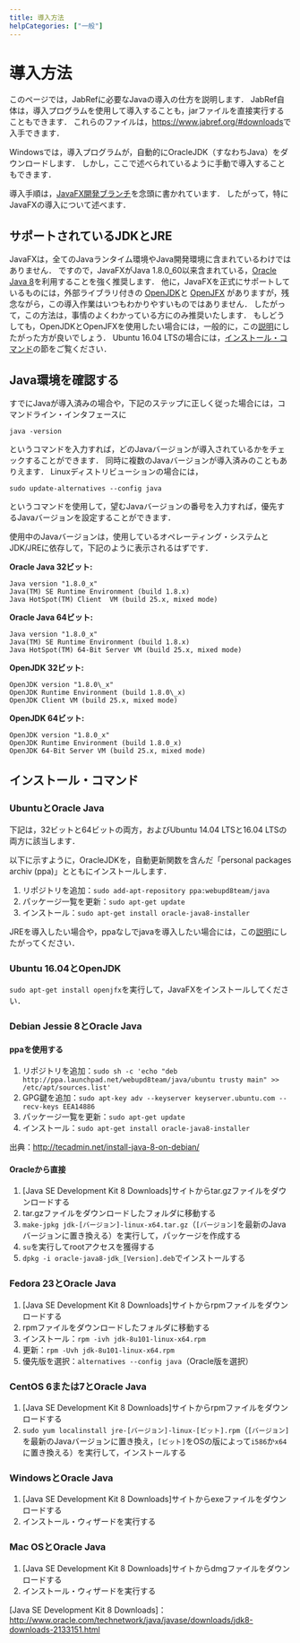 ```yaml
---
title: 導入方法
helpCategories: ["一般"]
---
```


# 導入方法

このページでは，JabRefに必要なJavaの導入の仕方を説明します．
JabRef自体は，導入プログラムを使用して導入することも，jarファイルを直接実行することもできます．
これらのファイルは，<https://www.jabref.org/#downloads>で入手できます．

Windowsでは，導入プログラムが，自動的にOracleJDK（すなわちJava）をダウンロードします．
しかし，ここで述べられているように手動で導入することもできます．

導入手順は，[JavaFX開発ブランチ](https://builds.jabref.org/javafx/)を念頭に書かれています．
したがって，特にJavaFXの導入について述べます．

## サポートされているJDKとJRE

JavaFXは，全てのJavaランタイム環境やJava開発環境に含まれているわけではありません．
ですので，JavaFXがJava 1.8.0_60以来含まれている，[Oracle Java 8](http://www.oracle.com/technetwork/java/javase/downloads/index.html)を利用することを強く推奨します．
他に，JavaFXを正式にサポートしているものには，外部ライブラリ付きの
[OpenJDK](http://openjdk.java.net/install/index.html)と [OpenJFX](http://packages.ubuntu.com/wily/openjfx-source)
がありますが，残念ながら，この導入作業はいつもわかりやすいものではありません．
したがって，この方法は，事情のよくわかっている方にのみ推奨いたします．
もしどうしても，OpenJDKとOpenJFXを使用したい場合には，一般的に，この[説明](https://wiki.openjdk.java.net/display/OpenJFX/Building+OpenJFX)にしたがった方が良いでしょう．
Ubuntu 16.04 LTSの場合には，[インストール・コマンド](#ubuntu-openjdk-16-04)の節をご覧ください．


## Java環境を確認する

すでにJavaが導入済みの場合や，下記のステップに正しく従った場合には，コマンドライン・インタフェースに

`java -version`

というコマンドを入力すれば，どのJavaバージョンが導入されているかをチェックすることができます．
同時に複数のJavaバージョンが導入済みのこともありえます．
Linuxディストリビューションの場合には，

`sudo update-alternatives --config java`

というコマンドを使用して，望むJavaバージョンの番号を入力すれば，優先するJavaバージョンを設定することができます．

使用中のJavaバージョンは，使用しているオペレーティング・システムとJDK/JREに依存して，下記のように表示されるはずです．


**Oracle Java 32ビット:**

```
Java version "1.8.0_x"
Java(TM) SE Runtime Environment (build 1.8.x)
Java HotSpot(TM) Client  VM (build 25.x, mixed mode)
```


**Oracle Java 64ビット:**

```
Java version "1.8.0_x"
Java(TM) SE Runtime Environment (build 1.8.x)
Java HotSpot(TM) 64-Bit Server VM (build 25.x, mixed mode)
```


**OpenJDK 32ビット:**

```
OpenJDK version "1.8.0\_x"
OpenJDK Runtime Environment (build 1.8.0\_x)
OpenJDK Client VM (build 25.x, mixed mode)
```


**OpenJDK 64ビット:**

```
OpenJDK version "1.8.0_x"
OpenJDK Runtime Environment (build 1.8.0_x)
OpenJDK 64-Bit Server VM (build 25.x, mixed mode)
```


## インストール・コマンド


### UbuntuとOracle Java

下記は，32ビットと64ビットの両方，およびUbuntu 14.04 LTSと16.04 LTSの両方に該当します．

以下に示すように，OracleJDKを，自動更新関数を含んだ「personal packages archiv (ppa)」とともにインストールします．

1. リポジトリを追加：`sudo add-apt-repository ppa:webupd8team/java`
2. パッケージ一覧を更新：`sudo apt-get update`
3. インストール：`sudo apt-get install oracle-java8-installer`

JREを導入したい場合や，ppaなしでjavaを導入したい場合には，この[説明](https://help.ubuntu.com/community/Java)にしたがってください．

### Ubuntu 16.04とOpenJDK

`sudo apt-get install openjfx`を実行して，JavaFXをインストールしてください．


### Debian Jessie 8とOracle Java

#### ppaを使用する

1. リポジトリを追加：`sudo sh -c 'echo "deb http://ppa.launchpad.net/webupd8team/java/ubuntu trusty main" >> /etc/apt/sources.list'`
2. GPG鍵を追加：`sudo apt-key adv --keyserver keyserver.ubuntu.com --recv-keys EEA14886`
3. パッケージ一覧を更新：`sudo apt-get update`
4. インストール：`sudo apt-get install oracle-java8-installer`

出典：<http://tecadmin.net/install-java-8-on-debian/>

#### Oracleから直接

1. [Java SE Development Kit 8 Downloads]サイトからtar.gzファイルをダウンロードする
2. tar.gzファイルをダウンロードしたフォルダに移動する
3. `make-jpkg jdk-[バージョン]-linux-x64.tar.gz`（`[バージョン]`を最新のJavaバージョンに置き換える）を実行して，パッケージを作成する
4. `su`を実行してrootアクセスを獲得する
5. `dpkg -i oracle-java8-jdk_[Version].deb`でインストールする


### Fedora 23とOracle Java

1. [Java SE Development Kit 8 Downloads]サイトからrpmファイルをダウンロードする
2. rpmファイルをダウンロードしたフォルダに移動する
3. インストール：`rpm -ivh jdk-8u101-linux-x64.rpm`
4. 更新：`rpm -Uvh jdk-8u101-linux-x64.rpm`
5. 優先版を選択：`alternatives --config java`（Oracle版を選択）


### CentOS 6または7とOracle Java

1. [Java SE Development Kit 8 Downloads]サイトからrpmファイルをダウンロードする
2. `sudo yum localinstall jre-[バージョン]-linux-[ビット].rpm`（`[バージョン]`を最新のJavaバージョンに置き換え，`[ビット]`をOSの版によって`i586`か`x64`に置き換える）を実行して，インストールする


### WindowsとOracle Java

1. [Java SE Development Kit 8 Downloads]サイトからexeファイルをダウンロードする
2. インストール・ウィザードを実行する


### Mac OSとOracle Java

1. [Java SE Development Kit 8 Downloads]サイトからdmgファイルをダウンロードする
2. インストール・ウィザードを実行する

 [Java SE Development Kit 8 Downloads]： http://www.oracle.com/technetwork/java/javase/downloads/jdk8-downloads-2133151.html
